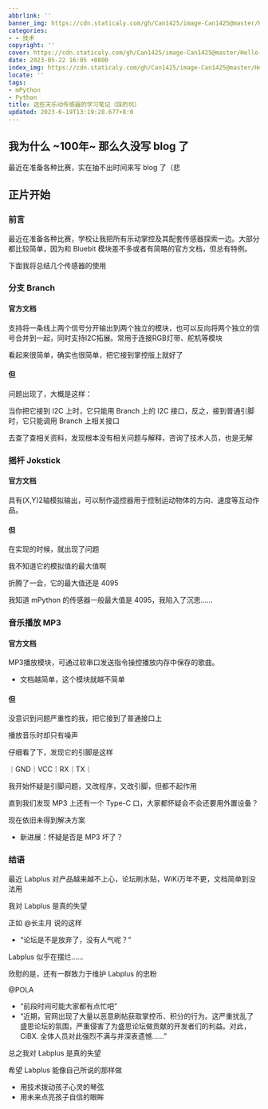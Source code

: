 ```yaml
---
abbrlink: ''
banner_img: https://cdn.staticaly.com/gh/Can1425/image-Can1425@master/Hello-World.he5d7jy2ku8.webp
categories:
- - 技术
copyright: ''
cover: https://cdn.staticaly.com/gh/Can1425/image-Can1425@master/Hello-World.he5d7jy2ku8.webp
date: 2023-05-22 16:05 +0800
index_img: https://cdn.staticaly.com/gh/Can1425/image-Can1425@master/Hello-World.he5d7jy2ku8.webp
locate: ''
tags:
- mPython
- Python
title: 这些天乐动传感器的学习笔记（踩的坑）
updated: 2023-6-19T13:19:28.677+8:0
---
```

## 我为什么 ~100年~ 那么久没写 blog 了

最近在准备各种比赛，实在抽不出时间来写 blog 了（悲

## 正片开始

### 前言

最近在准备各种比赛，学校让我把所有乐动掌控及其配套传感器探索一边。大部分都比较简单，因为和 Bluebit 模块差不多或者有简略的官方文档，但总有特例。

下面我将总结几个传感器的使用

### 分支 Branch

#### 官方文档

支持将一条线上两个信号分开输出到两个独立的模块，也可以反向将两个独立的信号合并到一起，同时支持I2C拓展。常用于连接RGB灯带、舵机等模块

看起来很简单，确实也很简单，把它接到掌控版上就好了

#### 但

问题出现了，大概是这样：

当你把它接到 I2C 上时，它只能用 Branch 上的 I2C 接口，反之，接到普通引脚时，它只能调用 Branch 上相关接口

去查了查相关资料，发现根本没有相关问题与解释，咨询了技术人员，也是无解

### 摇杆 Jokstick

#### 官方文档

具有(X,Y)2轴模拟输出，可以制作遥控器用于控制运动物体的方向、速度等互动作品。

#### 但

在实现的时候，就出现了问题

我不知道它的模拟值的最大值啊

折腾了一会，它的最大值还是 4095

我知道 mPython 的传感器一般最大值是 4095，我陷入了沉思......

### 音乐播放 MP3

#### 官方文档

MP3播放模块，可通过软串口发送指令操控播放内存中保存的歌曲。

* 文档越简单，这个模块就越不简单

#### 但

没意识到问题严重性的我，把它接到了普通接口上

播放音乐时却只有噪声

仔细看了下，发现它的引脚是这样

｜GND｜VCC｜RX｜TX｜

我开始怀疑是引脚问题，又改程序，又改引脚，但都不起作用

直到我们发现 MP3 上还有一个 Type-C 口，大家都怀疑会不会还要用外置设备？

现在依旧未得到解决方案

* 新进展：怀疑是否是 MP3 坏了？

### 结语

最近 Labplus 对产品越来越不上心，论坛刷水贴，WiKi万年不更，文档简单到没法用

我对 Labplus 是真的失望

正如 @长主月 说的这样

* “论坛是不是放弃了，没有人气呢？”

Labplus 似乎在摆烂......

欣慰的是，还有一群致力于维护 Labplus 的忠粉

@POLA

* “前段时间可能大家都有点忙吧”
* “近期，官网出现了大量以恶意刷帖获取掌控币、积分的行为。这严重扰乱了盛思论坛的氛围，严重侵害了为盛思论坛做贡献的开发者们的利益。对此，CiBX. 全体人员对此强烈不满与并深表遗憾......”

总之我对 Labplus 是真的失望

希望 Labplus 能像自己所说的那样做

* 用技术拨动孩子心灵的琴弦
* 用未来点亮孩子自信的眼眸
